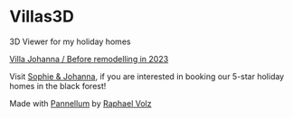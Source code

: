 # Villas3D
3D Viewer for my holiday homes

[Villa Johanna / Before remodelling in 2023]([https://villas3d.](https://villas3d.raphaelvolz.de))

Visit [Sophie & Johanna](https://www.sophie-johanna.eu/de/), if you are interested in booking our 5-star holiday homes in the black forest!

Made with [Pannellum](https://pannellum.org) by [Raphael Volz](https://www.raphaelvolz.de/)
